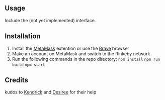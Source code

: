 ## Usage
Include the (not yet implemented) interface.

## Installation
1. Install the [MetaMask](http://metamask.io) extention or use the [Brave](https://brave.com/) browser
2. Make an account on MetaMask and switch to the Rinkeby network
3. Run the following commands in the repo directory:
`npm install`
`npm run build`
`npm start`

## Credits
kudos to [Kendrick](https://github.com/kendricktan) and [Desiree](https://github.com/desireevl/) for their help